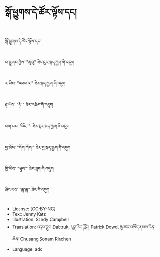 # སྒོ་ཕྱུགས་དེ་ཚོར་ལྟོས་དང།

##
སྒོ་ཕྱུགས་དེ་ཚོར་ལྟོས་དང་།

##
བ་ཕྱུགས་ཀྱིས་ "མུའུ" ཟེར་ངུར་སྐད་རྒྱག་གི་འདུག

##
ར་ཡིས་ "འབའ་འ་" ཟེར་སྐད་རྒྱག་གི་འདུག

##
རྟ་ཡིས་ "ཧེ་་" ཟེར་འཚེར་གི་འདུག

##
ཕག་པས་ "འོང་་" ་ཟེར་ངུར་སྐད་རྒྱག་གི་འདུག

##
བྱ་མོས་ "ཀོག་ཀོག་" ཟེར་བྱ་སྐད་རྒྱག་གི་འདུག

##
ཁྱི་ཡིས་ "ཝུབ་" ཟེར་ཟུག་གི་འདུག

##
ཞིང་པས་ "ཆུ་ཆུ" ཟེར་གི་འདུག

##
* License: [CC-BY-NC]
* Text: Jenny Katz
* Illustration: Sandy Campbell
* Translation: འདབ་དྲུག Dabtruk, པཱཊ་རིག་ཌཱོཌ། Patrick Dowd, ཆུ་ཚང་བསོད་ནམས་རིན་ཆེན། Chusang Sonam Rinchen
* Language: adx
